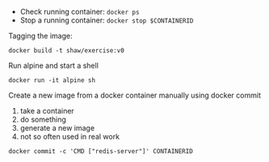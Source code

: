* Check running container: `docker ps`
* Stop a running container: `docker stop $CONTAINERID`

Tagging the image:
```
docker build -t shaw/exercise:v0
```

Run alpine and start a shell
```
docker run -it alpine sh
```

Create a new image from a docker container manually using docker commit
1. take a container
2. do something
3. generate a new image
4. not so often used in real work
```
docker commit -c 'CMD ["redis-server"]' CONTAINERID
```